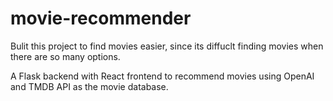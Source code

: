 # movie-recommender
Bulit this project to find movies easier, since its diffuclt finding movies when there are so many options.

A Flask backend with React frontend to recommend movies using OpenAI and TMDB API as the movie database.

